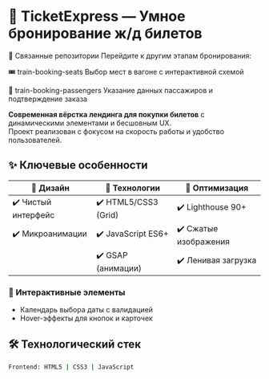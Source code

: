 # 🚂 TicketExpress — Умное бронирование ж/д билетов

🔗 Связанные репозитории
Перейдите к другим этапам бронирования:

🎟️ train-booking-seats
Выбор мест в вагоне с интерактивной схемой

👥 train-booking-passengers
Указание данных пассажиров и подтверждение заказа

**Современная вёрстка лендинга для покупки билетов** с динамическими элементами и бесшовным UX.  
Проект реализован с фокусом на скорость работы и удобство пользователей.

## ✨ Ключевые особенности

| 🔹 **Дизайн**          | 🔹 **Технологии**       | 🔹 **Оптимизация**   |
|-----------------------|-----------------------|-----------------------|
| ✔️ Чистый интерфейс   | ✔️ HTML5/CSS3 (Grid)  | ✔️ Lighthouse 90+     |
|  ✔️ Микроанимации     | ✔️ JavaScript ES6+    | ✔️ Сжатые изображения |
|                        | ✔️ GSAP (анимации)    | ✔️ Ленивая загрузка   |

### 🎯 Интерактивные элементы
- Календарь выбора даты с валидацией
- Hover-эффекты для кнопок и карточек

## 🛠 Технологический стек
```bash
Frontend: HTML5 | CSS3 | JavaScript
